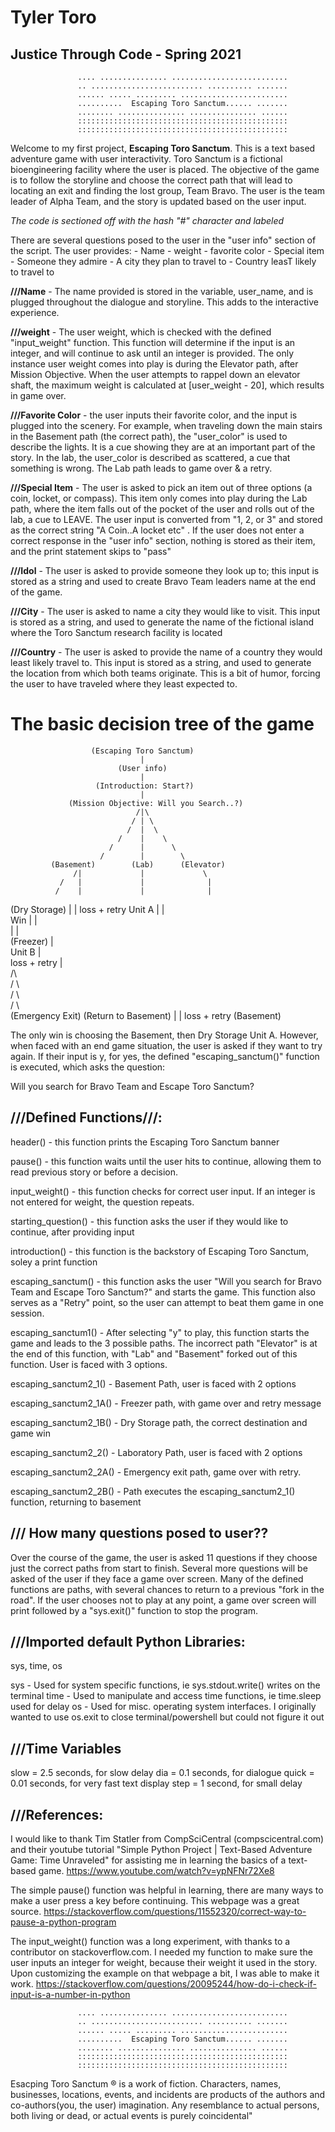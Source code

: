# Tyler Toro
## Justice Through Code - Spring 2021


                   .... ............... ..........................
                   .. ......................... .......... .......
                   ...... ..... ......... ........................
                   ..........  Escaping Toro Sanctum...... .......
                   ........ ............... ............... ......
                   :::::::::::::::::::::::::::::::::::::::::::::::
                   :::::::::::::::::::::::::::::::::::::::::::::::


Welcome to my first project, **Escaping Toro Sanctum**. This is a text based adventure game with user interactivity. Toro Sanctum is a 
fictional bioengineering facility where the user is placed. The objective of the game is to follow the storyline and choose the correct path that will lead to locating an exit and finding the lost group, Team Bravo. The user is the team leader of Alpha Team, and the story is updated based on the user input. 

*The code is sectioned off with the hash "#" character and labeled*

There are several questions posed to the user in the "user info" section of the script. The user provides:
    - Name
    - weight
    - favorite color
    - Special item
    - Someone they admire
    - A city they plan to travel to
    - Country leasT likely to travel to

**///Name** - The name provided is stored in the variable, user_name, and is plugged throughout the dialogue and storyline. This adds
to the interactive experience.

**///weight** - The user weight, which is checked with the defined "input_weight" function. This function will determine if the input
is an integer, and will continue to ask until an integer is provided. The only instance user weight comes into play is during the 
Elevator path, after Mission Objective. When the user attempts to rappel down an elevator shaft, the maximum weight is calculated
at [user_weight - 20], which results in game over.

**///Favorite Color** - the user inputs their favorite color, and the input is plugged into the scenery. For example, when traveling 
down the main stairs in the Basement path (the correct path), the "user_color" is used to describe the lights. It is a cue showing
they are at an important part of the story. In the lab, the user_color is described as scattered, a cue that something is wrong. 
The Lab path leads to game over & a retry.

**///Special Item** - The user is asked to pick an item out of three options (a coin, locket, or compass). This item only comes into
play during the Lab path, where the item falls out of the pocket of the user and rolls out of the lab, a cue to LEAVE. The user
input is converted from "1, 2, or 3" and stored as the correct string "A Coin..A locket etc" . If the user does not enter a correct
response in the "user info" section, nothing is stored as their item, and the print statement skips to "pass"

**///Idol** - The user is asked to provide someone they look up to; this input is stored as a string and used to create Bravo Team leaders name at the end of the game. 

**///City** - The user is asked to name a city they would like to visit. This input is stored as a string, and used to generate the name of the fictional island where the Toro Sanctum research facility is located

**///Country** - The user is asked to provide the name of a country they would least likely travel to. This input is stored as a string, and used to generate the location from which both teams originate. This is a bit of humor, forcing the user to have traveled where they least expected to.

# The basic decision tree of the game



                      (Escaping Toro Sanctum)
                                 |
                            (User info)
                                 |
                       (Introduction: Start?)
                                 |
                 (Mission Objective: Will you Search..?)
                                /|\
                               / | \
                              /  |  \
                            /    |    \
                          /      |      \
                        /        |        \
             (Basement)        (Lab)      (Elevator) 
                  /|             |             \
               /   |             |              |
              /    |             |              |
   (Dry Storage)   |             |           loss + retry
     Unit A        |             |                 
      Win          |             |                      
                   |             |                        
              (Freezer)          |                         
                Unit B           |                          
           loss + retry          |                        
                                 /\                      
                               /    \                   
                             /        \                   
                          /              \              
                (Emergency Exit)        (Return to Basement)
                        |                       |
                    loss + retry            (Basement)

The only win is choosing the Basement, then Dry Storage Unit A. However, when faced with an end game situation, the user is asked if
they want to try again. If their input is y, for yes, the defined "escaping_sanctum()" function is executed, which asks the question:

   Will you search for Bravo Team and Escape Toro Sanctum?


## ///Defined Functions///:

header() - this function prints the Escaping Toro Sanctum banner

pause() - this function waits until the user hits <enter> to continue, allowing them to read previous story or before a decision. 

input_weight() - this function checks for correct user input. If an integer is not entered for weight, the question repeats.

starting_question() - this function asks the user if they would like to continue, after providing input

introduction() - this function is the backstory of Escaping Toro Sanctum, soley a print function

escaping_sanctum() - this function asks the user "Will you search for Bravo Team and Escape Toro Sanctum?" and starts the game. This
function also serves as a "Retry" point, so the user can attempt to beat them game in one session.

escaping_sanctum1() - After selecting "y" to play, this function starts the game and leads to the 3 possible paths. The incorrect 
path "Elevator" is at the end of this function, with "Lab" and "Basement" forked out of this function. User is faced with 3 options.

escaping_sanctum2_1() - Basement Path, user is faced with 2 options

escaping_sanctum2_1A() - Freezer path, with game over and retry message

escaping_sanctum2_1B() - Dry Storage path, the correct destination and game win

escaping_sanctum2_2() - Laboratory Path, user is faced with 2 options

escaping_sanctum2_2A() - Emergency exit path, game over with retry. 

escaping_sanctum2_2B() - Path executes the escaping_sanctum2_1() function, returning to basement


## /// How many questions posed to user??
Over the course of the game, the user is asked 11 questions if they choose just the correct paths from start to finish. Several more questions will be asked of the user if they face a game over screen. Many of the defined functions are paths, with several chances to return to a previous "fork in the road". If the user chooses not to play at any point, a game over screen will print followed by a "sys.exit()" function to stop the program. 


## ///Imported default Python Libraries:
sys, time, os

sys - Used for system specific functions, ie sys.stdout.write() writes on the terminal
time - Used to manipulate and access time functions, ie time.sleep used for delay
os - Used for misc. operating system interfaces. I originally wanted to use os.exit to close terminal/powershell but could not figure it out

## ///Time Variables

slow = 2.5 seconds, for slow delay
dia = 0.1 seconds, for dialogue
quick = 0.01 seconds, for very fast text display
step = 1 second, for small delay


## ///References:
I would like to thank Tim Statler from CompSciCentral (compscicentral.com) and their youtube tutorial
"Simple Python Project | Text-Based Adventure Game: Time Unraveled" for assisting me in learning the basics of a text-based game.
<https://www.youtube.com/watch?v=ypNFNr72Xe8>

The simple pause() function was helpful in learning, there are many ways to make a user press a key before continuing. This webpage 
was a great source.
https://stackoverflow.com/questions/11552320/correct-way-to-pause-a-python-program

The input_weight() function was a long experiment, with thanks to a contributor on stackoverflow.com. I needed my function to make sure the user inputs an integer for weight, because their weight it used in the story. Upon customizing the example on that webpage a bit, I was able to make it work.
https://stackoverflow.com/questions/20095244/how-do-i-check-if-input-is-a-number-in-python



                   .... ............... ..........................
                   .. ......................... .......... .......
                   ...... ..... ......... ........................
                   ..........  Escaping Toro Sanctum...... .......
                   ........ ............... ............... ......
                   :::::::::::::::::::::::::::::::::::::::::::::::
                   :::::::::::::::::::::::::::::::::::::::::::::::

Esacping Toro Sanctum ® is a work of fiction. Characters, names, businesses, locations, events, and incidents are products of the authors and co-authors(you, the user) imagination. Any resemblance to actual persons, both living or dead, or actual events is purely coincidental"

